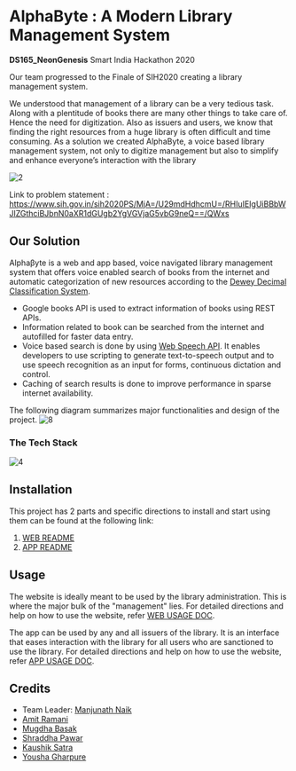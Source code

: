 # AlphaByte : A Modern Library Management System
**DS165_NeonGenesis**
Smart India Hackathon 2020

Our team progressed to the Finale of SIH2020 creating a library management system. 

We understood that management of a library can be a very tedious task. Along with a plentitude of books there are many other things to take care of.  Hence the need for digitization.
Also as issuers and users, we know that finding the right resources from a huge library is often difficult and time consuming.
As a solution we created AlphaByte, a voice based library management system, not only to digitize management but also to simplify and enhance everyone’s interaction with the library


<!-- ## Problem Statement
**Library Software for Andaman College**

Computerization of Library Activities and Book Transactions.

Design a library management system for Andaman college that has voice-based search of books and automatic categorization of books in genres based on title. The system should search from the internet and get information about the book and put them into appropriate categories based on title, authors and information collected online. -->

![2](https://user-images.githubusercontent.com/51905437/128184397-152773ff-2261-43b6-95b5-373fdcd17f78.png)

Link to problem statement : https://www.sih.gov.in/sih2020PS/MjA=/U29mdHdhcmU=/RHIuIEIgUiBBbWJlZGthciBJbnN0aXR1dGUgb2YgVGVjaG5vbG9neQ==/QWxs


## Our Solution
Alphaβyte is a web and app based, voice navigated library management system that offers voice enabled search of books from the internet and
automatic categorization of new resources according to the [Dewey Decimal Classification System](https://www.oclc.org/en/dewey.html). 
- Google books API is used to extract information of books using REST APIs. 
- Information related to book can be searched from the internet and autofilled for faster data entry. 
- Voice based search is done by using [Web Speech API](https://www.google.com/intl/en/chrome/demos/speech.html). It enables developers to use scripting to generate text-to-speech output and to use speech recognition as an input for forms, continuous dictation and control.
- Caching of search results is done to improve performance in sparse internet availability.

The following diagram summarizes major functionalities and design of the project.
![8](https://user-images.githubusercontent.com/51905437/128184585-08f2c1bd-b4ee-4fc7-894f-0e2d04404009.png)

### The Tech Stack
![4](https://user-images.githubusercontent.com/51905437/128191530-2bef0c0f-754e-4485-91c5-c0c57cb7c739.png)



## Installation
This project has 2 parts and specific directions to install and start using them can be found at the following link:
1. [WEB README](https://github.com/SYMMKA/sih2020/blob/master/web/README.md#installation)
2. [APP README](https://github.com/SYMMKA/sih2020/blob/master/app/README.md#installation)

## Usage

The website is ideally meant to be used by the library administration. This is where the major bulk of the "management" lies. For detailed directions and help on how to use the website, refer [WEB USAGE DOC](https://github.com/SYMMKA/sih2020/blob/master/web/WEB%20USAGE.md).

The app can be used by any and all issuers of the library. It is an interface that eases interaction with the library for all users who are sanctioned to use the library.
For detailed directions and help on how to use the website, refer [APP USAGE DOC](https://github.com/SYMMKA/sih2020/blob/master/app/APP%20USAGE.md).
<!-- 

## Contributing to AlphaByte
We would love your input! 
 -->

## Credits

  - Team Leader: [Manjunath Naik](https://github.com/Manu1ND)
  - [Amit Ramani](https://github.com/Ichigo27)
  - [Mugdha Basak](https://github.com/basakmugdha)
  - [Shraddha Pawar](https://github.com/shraddhavijay)
  - [Kaushik Satra](https://github.com/Kaushik70)
  - [Yousha Gharpure](https://github.com/youshaaaa)


<!-- 
## Copyright and Licenses
This project is open source under the MIT license. For more information refer [LICENSE] document() -->
